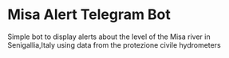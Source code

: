 # Misa Alert Telegram Bot
Simple bot to display alerts about the level of the Misa river in Senigallia,Italy using data from the protezione civile hydrometers
